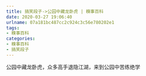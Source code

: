 ```yaml
---
title: 搞笑段子->公园中藏龙卧虎 | 糗事百科
date: 2020-03-27 19:06:40
urlname: 07a181bc487cc2c924c3c56e780202e1
tags: 
- 糗事百科
categories:
- 糗事百科
- 搞笑段子
---
```

公园中藏龙卧虎，众多高手退隐江湖，来到公园中苦练绝学


